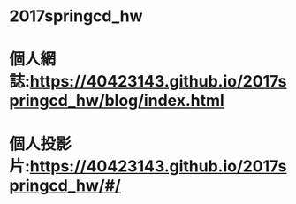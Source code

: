 # 2017springcd_hw
# 個人網誌:https://40423143.github.io/2017springcd_hw/blog/index.html
# 個人投影片:https://40423143.github.io/2017springcd_hw/#/
